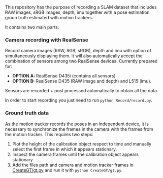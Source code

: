 This repository has the purpose of recording a SLAM dataset that includes RAW images, sRGB images, depth, imu together with a pose estimation groun truth estimated with motion trackers. 

It contains two main parts:

### Camera recording with RealSense
Record camera images (RAW, RGB, sRGB), depth and imu with option of simultaneously displaying them. It will also automatically accept the combination of sensors among two RealSense devices. Currently prepared for:
* **OPTION A:** RealSense D435i (contains all sensors)
* **OPTION B:** RealSense D435 (RAW image and depth) and L515 (imu).
  
Sensors are recorded + post processed automatically to obtain all the data.

In order to start recording you just need to run `python Record/record.py`.


### Ground truth data
As the motion tracker records the poses in an independent device, it is necessary to synchronize the frames in the camera with the frames from the motion tracker. This requires two steps:

1. Plot the height of the calibration object respect to time and manually select the first frame in which it appears stationary.
2. Inspect the camera frames until the calibration object appears stationary.
3. Add the files path and camera and motion tracker frames in [CreateGT/gt.py](CreateGT/gt.py) and run it with `python CreateGT/gt.py`.
